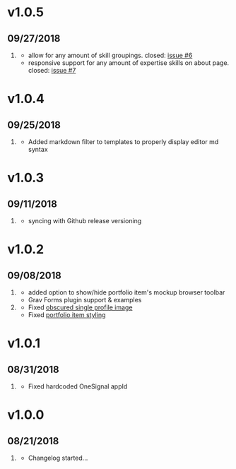 # v1.0.5
## 09/27/2018
1. [](#bugfix)
    * allow for any amount of skill groupings. closed: [issue #6](https://github.com/jtbray/brilliant-resume/issues/6)
    * responsive support for any amount of expertise skills on about page. closed: [issue #7](https://github.com/jtbray/brilliant-resume/issues/7)

# v1.0.4
## 09/25/2018
1. [](#bugfix)
    * Added markdown filter to templates to properly display editor md syntax

# v1.0.3
## 09/11/2018
1. [](#new)
    * syncing with Github release versioning

# v1.0.2
## 09/08/2018
1. [](#new)
    * added option to show/hide portfolio item's mockup browser toolbar
    * Grav Forms plugin support & examples
2. [](#bugfix)
    * Fixed [obscured single profile image](https://github.com/jtbray/brilliant-resume/issues/2)
    * Fixed [portfolio item styling](https://github.com/jtbray/brilliant-resume/issues/3)

# v1.0.1
## 08/31/2018
1. [](#bugfix)
    * Fixed hardcoded OneSignal appId

# v1.0.0
## 08/21/2018

1. [](#new)
    * Changelog started...
